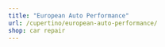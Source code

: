 ```yaml
---
title: "European Auto Performance"
url: /cupertino/european-auto-performance/
shop: car repair
---
```

